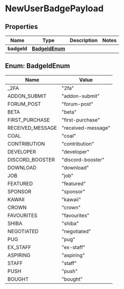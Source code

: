 

# NewUserBadgePayload


## Properties

Name | Type | Description | Notes
------------ | ------------- | ------------- | -------------
**badgeId** | [**BadgeIdEnum**](#BadgeIdEnum) |  | 



## Enum: BadgeIdEnum

Name | Value
---- | -----
_2FA | &quot;2fa&quot;
ADDON_SUBMIT | &quot;addon-submit&quot;
FORUM_POST | &quot;forum-post&quot;
BETA | &quot;beta&quot;
FIRST_PURCHASE | &quot;first-purchase&quot;
RECEIVED_MESSAGE | &quot;received-message&quot;
COAL | &quot;coal&quot;
CONTRIBUTION | &quot;contribution&quot;
DEVELOPER | &quot;developer&quot;
DISCORD_BOOSTER | &quot;discord-booster&quot;
DOWNLOAD | &quot;download&quot;
JOB | &quot;job&quot;
FEATURED | &quot;featured&quot;
SPONSOR | &quot;sponsor&quot;
KAWAII | &quot;kawaii&quot;
CROWN | &quot;crown&quot;
FAVOURITES | &quot;favourites&quot;
SHIBA | &quot;shiba&quot;
NEGOTIATED | &quot;negotiated&quot;
PUG | &quot;pug&quot;
EX_STAFF | &quot;ex-staff&quot;
ASPIRING | &quot;aspiring&quot;
STAFF | &quot;staff&quot;
PUSH | &quot;push&quot;
BOUGHT | &quot;bought&quot;



